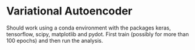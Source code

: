 # Variational Autoencoder

Should work using a conda environment with the packages keras, tensorflow, scipy, matplotlib and pydot.
First train (possibly for more than 100 epochs) and then run the analysis.
